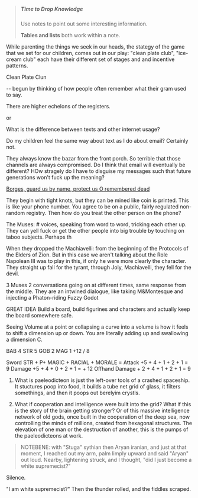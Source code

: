 > ##### Time to Drop Knowledge
> Use notes to point out some interesting information. 
> 
> **Tables and lists** both work within a note.

While parenting the things we seek in our heads, the stategy of the game that we set for our children, comes out in our play: "clean plate club", "ice-cream club" each have their different set of stages and and incentive patterns.

Clean Plate Clun

-- begun by thinking of how people often remember what their gram used to say.

There are higher echelons of the registers.

or

What is the difference between texts and other internet usage?

Do my children feel the same way about text as I do about email? Certainly not.

They always know the bazar from the front porch. So terrible that those channels are always compromised. Do I think that email will eventually be different? HOw stragely do I have to disguise my messages such that future generations won't fuck up the meaning?

[Borges, guard us by name, protect us O remembered dead](https://acollectionofprayers.com/tag/syrian-orthodox-church/#:~:text=O%20Holy%20Father%2C%20guard%20us,%2C%20at%20all%20times%2C%20forever.) 

They begin with tight knots, but they can be mined like coin is printed. This is like your phone number. You agree to be on a public, fairly regulated non-random registry. Then how do you treat the other person on the phone? 

The Muses: # voices, speaking from word to word, tricking each other up. They can yell fuck or get the other people into big trouble by touching on taboo subjects. Perhaps th

When they dropped the Machiavelli: from the beginning of the Protocols of the Elders of Zion. But in this case we aren't talking about the Role Napolean III was to play in this, if only he were more clearly the character. They straight up fall for the tyrant, through Joly, Machiavelli, they fell for the devil.

3 Muses 2 conversations going on at different times, same response from the middle. They are an intwined dialogue, like taking M&Montesque and injecting a Phaton-riding Fuzzy Godot

GREAT IDEA
Build a board, build figurines and characters and actually keep the board somewhere safe.

Seeing Volume at a point or collapsing a curve into a volume is how it feels to shift a dimension up or down. You are literally adding up and swallowing a dimension C.


BAB 4
STR 5
GOB 2
MAG 1
+12 / 8

Sword  STR + P+ MAGIC + RACIAL + MORALE = 
Attack +5 + 4 + 1 + 2 + 1 = 9
Damage +5 + 4 + 0 + 2 + 1 = + 12
Offhand Damage + 2 + 4 + 1 + 2 + 1 = 9 

1. What is paeleodicteon is just the left-over tools of a crashed spaceship. It stuctures poop into food, it builds a tube net grid of glass, it filters somethings, and then it poops out berelyim crystls.

2. What if cooperation and intelligence were built into the grid? What if this is the story of the brain getting stronger? Or of this massive intelligence network of old gods, once built in the cooperation of the deep sea, now controlling the minds of millions, created from hexagonal structures. The elevation of one man or the destruction of another, this is the pumps of the paeleodicteons at work.


> NOTEBENE: with "Stuga" sythian then Aryan iranian, and just at that moment, I reached out my arm, palm limply upward and said "Aryan" out loud. Nearby, lightening struck, and I thought, "did I just become a white supremecist?"

Silence.

"I am white supremecist?" Then the thunder rolled, and the fiddles scraped.
